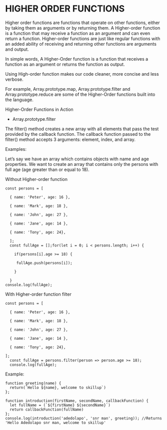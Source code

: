 # HIGHER ORDER FUNCTIONS

Higher order functions are functions that operate on other functions, either by taking them as arguments or by returning them. A Higher-order function is a function that may receive a function as an argument and can even return a function. Higher-order functions are just like regular functions with an added ability of receiving and returning other functions are arguments and output.

In simple words, A Higher-Order function is a function that receives a function as an argument or returns the function as output.

Using High-order function makes our code cleaner, more concise and less verbose.
  
For example, Array.prototype.map, Array.prototype.filter and Array.prototype.reduce are some of the Higher-Order functions built into the language.

Higher-Order Functions in Action

- Array.prototype.filter

The filter() method creates a new array with all elements that pass the test provided by the callback function. The callback function passed to the filter() method accepts 3 arguments: element, index, and array.

Examples:  

Let’s say we have an array which contains objects with name and age properties. We want to create an array that contains only the persons with full age (age greater than or equal to 18).

Without Higher-order function

  
```
const persons = [

  { name: 'Peter', age: 16 },

  { name: 'Mark', age: 18 },

  { name: 'John', age: 27 },

  { name: 'Jane', age: 14 },

  { name: 'Tony', age: 24},

  ];
  const fullAge = [];for(let i = 0; i < persons.length; i++) {

    if(persons[i].age >= 18) {

     fullAge.push(persons[i]);

    }

  }
console.log(fullAge);
```

With Higher-order function filter

```
const persons = [

  { name: 'Peter', age: 16 },

  { name: 'Mark', age: 18 },

  { name: 'John', age: 27 },

  { name: 'Jane', age: 14 },

  { name: 'Tony', age: 24},

];
  const fullAge = persons.filter(person => person.age >= 18);
  console.log(fullAge);
```

Example:

```
function greeting(name) {
  return(`Hello ${name}, welcome to skillup`)
};

function introduction(firstName, secondName, callbackFunction) {
  let fullName = (`${firstName} ${secondName}`)
  return callbackFunction(fullName)
};
console.log(introduction('adedolapo', 'snr man', greeting)); //Returns 'Hello Adedolapo snr man, welcome to skillup'

